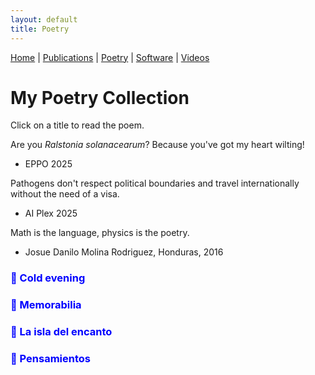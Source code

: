 ```yaml
---
layout: default
title: Poetry
---
```


<nav>
    <a href="index.html">Home</a> |
    <a href="publications.html">Publications</a> |
    <a href="poetry.html">Poetry</a> |
    <a href="software.html">Software</a> |
    <a href="videos.html">Videos</a>
</nav>

# My Poetry Collection

Click on a title to read the poem.

Are you *Ralstonia solanacearum*? Because you've got my heart wilting! 
 - EPPO 2025

Pathogens don't respect political boundaries and travel internationally without the need of a visa.
 - AI Plex 2025

Math is the language, physics is the poetry.
 - Josue Danilo Molina Rodriguez, Honduras, 2016

<!-- Poem 1 -->
<h3 onclick="togglePoem('poem1')" style="cursor: pointer; color: blue;">📖 Cold evening</h3>
<div id="poem1" style="display: none;">
    <p>
        Cuatro veranos duró el paraíso tropical.<br>
        Venías a verme siempre y yo pensaba en ti todos los días.    
    </p>

    <p>
        Recuerda príncipe, dijo:<br>
        Tus labios rojos carmesí se derriten como bon bon bum en mi boca.<br>
        Tu piel sabe como miel de abeja a mi paladar.<br>
        El mundo se vuelve extraordinario a tu lado.
    </p>

    <p>
        Cinco veranos han sido infiernos pesadísimos.<br>
        1769 noches crueles sin detenerse...<br>
        Te extraño un poco más con cada día que pasa.<br>
        Extraño a morir los finos destellos de tus ojos.<br>
        Se dice que ahora el príncipe llora un río por ti.<br>
        Como duele no ver tus ojitos caramelo nunca más.<br>
        Your eyes are the cutest thing I have ever seen.<br>
        La incertidumbre de no poder verte de nuevo mutila mi alma.  
    </p>

    <p>
        Al cerrar mis ojos, el eco de tu voz en mi memoria fluye como platino líquido.<br>
        Desearía ser prisionero del pasado para ver tu rostro por la eternidad.<br>
        Mas, hoy, mi carcel es el presente, aquí y ahora.<br>
        El futuro viene constante sin detenerse, sin darse cuenta que ya no estás aquí conmigo.<br>
        Tan cruel es la distancia inquebrantable y<br>
        la frescura del aire es sin sabor.
    </p>

    <p>
        El corazón siempre ganó frente a la mente.<br>
        Y cuan minúsculo es el ser frente al universo infinito.<br>
        Pero pido a Dios Altísimo y amoroso cuide de ti a dondequiera que vayas.<br>
        Ruego para que su escudo de paz proteja al principito que vino a verme sin conocerme tanto y vio una estrella en mí.
    </p>

    <p>
        1 de noviembre 2024
    </p>
</div>


<!-- Poem 2 -->
<h3 onclick="togglePoem('poem2')" style="cursor: pointer; color: blue;">📖 Memorabilia</h3>
<div id="poem2" style="display: none;">
    <p>
        Canciones de antaño;
        verano azul contigo a mi lado;
        primavera roja carmesí entrelazada de verde esmeralda contigo.
    </p>

    <p>
        Cuando pienso en ti, mis pensamientos brotan como retoño de primavera.
    </p>

    <p>
        Eran rosas rojas que con su fragancia recuerdan a tus amabilidades y tu rostro de príncipe.
    </p>

    <p>
        Gotitas de Janan esparcidas sobre mi piel se fusionaban bien con tus piquitos recalientitos.
    </p>

    <p>
        La voz angelical del violín de fondo hacía palpitar el diafragma del corazón.
    </p>
    
    <p>
        La sien del alma descansaba sobre tus pechos almohadones afelpados.
    </p>

    <p>
        Pétalos de rosas llovían del cielo y la luz del cariño irradiaba el crepúsculo nocturno.
    </p>

    <p>
        Yo posaba entre tus brazos de terciopelo; tú, tus labios se complacían en mi piel canela.
    </p>

    <p>
        Nuestros ojos, sinergidas de pupilas dilatadas, se decían cosas bonitas.
    </p>

    <p>
        Piquitos y estrellas destellantes nunca faltaron.
    </p>

    <p>
        Mas agora los amaneceres son cruelmente helados y congelan cada vez un poquito más al pobre corazón.
    </p>

    <p>
        Extraño a morir su dulce mirada que nunca más volverá.
    </p>

    <p>
        El alma añora tanto volver a sentir los aleteos de tu corazón.
    </p>

    <p>
        ¡Ay, cariño mío!
        Nuestro encuentro se esfuma en los cielos por una eternidad.
    </p>

    <p>
        ¡Ay, corazoncito!
        Hoy, el caudal del río Nilo se desborda con tempestad en mis ojos.
    </p>
</div>


<!-- Poem 3 -->
<h3 onclick="togglePoem('poem3')" style="cursor: pointer; color: blue;">📖 La isla del encanto</h3>
<div id="poem3" style="display: none;">
    <p>
        Con el delicado timbre de tu voz,
        el alma se escapa del cuerpo para rodearte de besos, caricias y abrazos.
        Cada vez cerca de ti, el cielo eterno.
        Sin ti, el alma tribula desolado por el desierto del desamor.
        La esfera del amor se ha ido contigo.
        El inmenso frío congelador destroza la piel del corazón.
        Sin ti, los sentimientos inundan el cuerpo de pies a cabeza,
        queman la garganta como licor ardiente y
        de los ojos brotan miles de lamentaciones.
        Ya nunca volveré a verte y
        la constelación de estrellas va contigo,
        astro del cielo.
        Las notas ahora vibran amargamente y
        penetran como daga de fino filo hasta la sien.
        Los suspiros de gran tristeza se ahogan solas.
        La inspiración está marchita, no florece más y
        senesce con la aridez de la soledad.
        Todos aquellos diamantes del recuerdo reposan guardados en la sien.
        Si algún día escuchas esto,
        tu enamorado ha dicho verdad sublime.
    </p>

    <p>
        27 de marzo 2022
    </p>
</div>


<!-- Poem 4 -->
<h3 onclick="togglePoem('poem4')" style="cursor: pointer; color: blue;">📖 Pensamientos</h3>
<div id="poem4" style="display: none;">
    <p>
        Agregar poema aqui.
    </p>

    <p>
        Agregar fecha aqui.
    </p>
</div>

<script src="togglePoems.js"></script>

